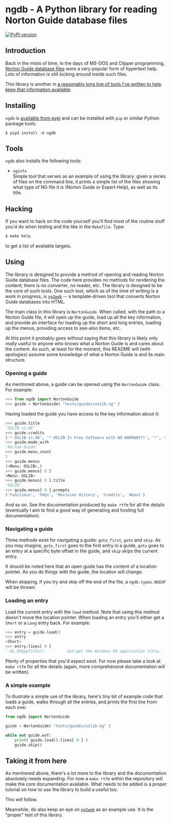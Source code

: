 # ngdb - A Python library for reading Norton Guide database files

[![PyPI version](https://badge.fury.io/py/ngdb.svg)](https://badge.fury.io/py/ngdb)

## Introduction

Back in the mists of time, in the days of MS-DOS and Clipper programming,
[Norton Guide database files](https://en.wikipedia.org/wiki/Norton_Guides)
were a very popular form of hypertext help. Lots of information is still
kicking around inside such files.

This library is another in [a reasonably long line of tools I've written to
help keep that information available](http://www.davep.org/norton-guides/).

## Installing

`ngdb` is [available from pypi](https://pypi.org/project/ngdb/) and can be
installed with `pip` or similar Python package tools:

```shell
$ pip3 install -U ngdb
```

## Tools

`ngdb` also installs the following tools:

- `nginfo`  
Simple tool that serves as an example of using the library: given a series
of files on the command line, it prints a simple list of the files showing
what type of NG file it is (Norton Guide or Expert Help), as well as its
title.

## Hacking

If you want to hack on the code yourself you'll find most of the routine
stuff you'd do when testing and the like in the `Makefile`. Type:

```sh
$ make help
```

to get a list of available targets.

## Using

The library is designed to provide a method of opening and reading Norton
Guide database files. The code here provides no methods for rendering the
content; there is no converter, no reader, etc. The library is designed to
be the core of such tools. One such tool, which as of the time of writing is
a work in progress, is [`ng2web`](https://github.com/davep/ng2web) -- a
template-driven tool that converts Norton Guide databases into HTML.

The main class in this library is `NortonGuide`. When called, with the path
to a Norton Guide file, it will open up the guide, load up all the key
information, and provide an interface for loading up the short and long
entries, loading up the menus, providing access to see-also items, etc.

At this point it probably goes without saying that this library is likely
only really useful to anyone who knows what a Norton Guide is and cares
about the content. As such, at least for the moment, this README will (with
apologies) assume some knowledge of what a Norton Guide is and its main
structure.

### Opening a guide

As mentioned above, a guide can be opened using the `NortonGuide` class. For
example:

```python
>>> from ngdb import NortonGuide
>>> guide = NortonGuide( "tests/guides/oslib.ng" )
```

Having loaded the guide you have access to the key information about it:

```python
>>> guide.title
'OSLIB v1.06'
>>> guide.credits
('³ OSLIB v1.06', '³ OSLIB Is Free Software with NO WARRANTY!', '³', '³ This library was compiled by Dave Pearson.', '³ davep@hagbard.demon.co.uk')
>>> guide.made_with
'Norton Guide'
>>> guide.menu_count
1
>>> guide.menus
(<Menu: OSLIB>,)
>>> guide.menus[ 0 ]
<Menu: OSLIB>
>>> guide.menus[ 0 ].title
'OSLIB'
>>> guide.menus[ 0 ].prompts
('Functions', 'FAQs', 'Revision History', 'Credits', 'About')
```

And so on. See the documentation produced by `make rtfm` for all the details
(eventually I aim to find a good way of generating and hosting full
documentation).

### Navigating a guide

Three methods exist for navigating a guide: `goto_first`, `goto` and `skip`.
As you may imagine, `goto_first` goes to the first entry in a guide, `goto`
goes to an entry at a specific byte offset in the guide, and `skip` skips
the current entry.

It should be noted here that an open guide has the content of a location
pointer. As you do things with the guide, the location will change.

When skipping, if you try and skip off the end of the file, a
`ngdb.types.NGEOF` will be thrown.

### Loading an entry

Load the current entry with the `load` method. Note that using this method
*doesn't* move the location pointer. When loading an entry you'll either get
a `Short` or a `Long` entry back. For example:

```python
>>> entry = guide.load()
>>> entry
<Short>
>>> entry.lines[ 0 ]
' OL_95AppTitle()          Set/get the Windows 95 application title.'
```

Plenty of properties that you'd expect exist. For now please take a look at
`make rtfm` for all the details (again, more comprehensive documentation
will be written).

### A simple example

To illustrate a simple use of the library, here's tiny bit of example code
that loads a guide, walks through all the entries, and prints the first line
from each one:

```python
from ngdb import NortonGuide

guide = NortonGuide( "tests/guides/oslib.ng" )

while not guide.eof:
    print( guide.load().lines[ 0 ] )
    guide.skip()
```

## Taking it from here

As mentioned above, there's a lot more to the library and the documentation
absolutely needs expanding. For now a `make rtfm` within the repository will
make the core documentation available. What needs to be added is a proper
tutorial on how to use the library to build a useful too.

This will follow.

Meanwhile, do also keep an eye on
[`ng2web`](https://github.com/davep/ng2web) as an example use. It is the
"proper" test of this library.

[//]: # (README.md ends here)

